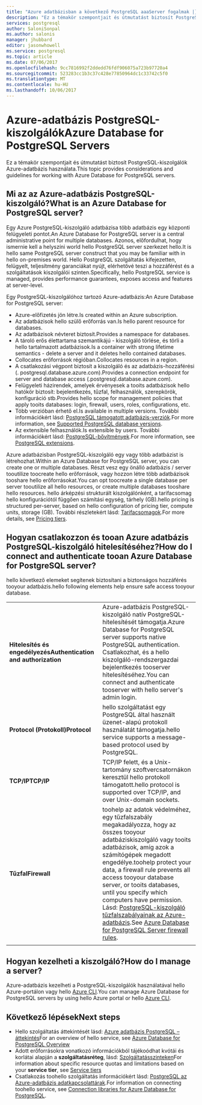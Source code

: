 ```yaml
---
title: "Azure adatbázisban a következő PostgreSQL aaaServer fogalmak |} Microsoft Docs"
description: "Ez a témakör szempontjait és útmutatást biztosít PostgreSQL-kiszolgálók Azure-adatbázis használata."
services: postgresql
author: SaloniSonpal
ms.author: salonis
manager: jhubbard
editor: jasonwhowell
ms.service: postgresql
ms.topic: article
ms.date: 07/06/2017
ms.openlocfilehash: 9cc7816992f2ddedd76fdf906075a723b97720a4
ms.sourcegitcommit: 523283cc1b3c37c428e77850964dc1c33742c5f0
ms.translationtype: MT
ms.contentlocale: hu-HU
ms.lasthandoff: 10/06/2017
---
```

# <a name="azure-database-for-postgresql-servers"></a><span data-ttu-id="e52f1-103">Azure-adatbázis PostgreSQL-kiszolgálók</span><span class="sxs-lookup"><span data-stu-id="e52f1-103">Azure Database for PostgreSQL Servers</span></span>
<span data-ttu-id="e52f1-104">Ez a témakör szempontjait és útmutatást biztosít PostgreSQL-kiszolgálók Azure-adatbázis használata.</span><span class="sxs-lookup"><span data-stu-id="e52f1-104">This topic provides considerations and guidelines for working with Azure Database for PostgreSQL servers.</span></span>

## <a name="what-is-an-azure-database-for-postgresql-server"></a><span data-ttu-id="e52f1-105">Mi az az Azure-adatbázis PostgreSQL-kiszolgáló?</span><span class="sxs-lookup"><span data-stu-id="e52f1-105">What is an Azure Database for PostgreSQL server?</span></span>
<span data-ttu-id="e52f1-106">Egy Azure PostgreSQL-kiszolgáló adatbázisa több adatbázis egy központi felügyeleti pontot.</span><span class="sxs-lookup"><span data-stu-id="e52f1-106">An Azure Database for PostgreSQL server is a central administrative point for multiple databases.</span></span> <span data-ttu-id="e52f1-107">Azonos, előfordulhat, hogy ismernie kell a helyszíni world hello PostgreSQL server szerkezet hello.</span><span class="sxs-lookup"><span data-stu-id="e52f1-107">It is hello same PostgreSQL server construct that you may be familiar with in hello on-premises world.</span></span> <span data-ttu-id="e52f1-108">Hello PostgreSQL szolgáltatás kifejezetten, felügyelt, teljesítmény garanciákat nyújt, elérhetővé teszi a hozzáférést és a szolgáltatások kiszolgálói szinten.</span><span class="sxs-lookup"><span data-stu-id="e52f1-108">Specifically, hello PostgreSQL service is managed, provides performance guarantees, exposes access and features at server-level.</span></span>

<span data-ttu-id="e52f1-109">Egy PostgreSQL-kiszolgálóhoz tartozó Azure-adatbázis:</span><span class="sxs-lookup"><span data-stu-id="e52f1-109">An Azure Database for PostgreSQL server:</span></span>

- <span data-ttu-id="e52f1-110">Azure-előfizetés jön létre.</span><span class="sxs-lookup"><span data-stu-id="e52f1-110">Is created within an Azure subscription.</span></span>
- <span data-ttu-id="e52f1-111">Az adatbázisok hello szülő erőforrás van.</span><span class="sxs-lookup"><span data-stu-id="e52f1-111">Is hello parent resource for databases.</span></span>
- <span data-ttu-id="e52f1-112">Az adatbázisok névteret biztosít.</span><span class="sxs-lookup"><span data-stu-id="e52f1-112">Provides a namespace for databases.</span></span>
- <span data-ttu-id="e52f1-113">A tároló erős élettartama szemantikájú - kiszolgáló törlése, és törli a hello tartalmazott adatbázisok.</span><span class="sxs-lookup"><span data-stu-id="e52f1-113">Is a container with strong lifetime semantics - delete a server and it deletes hello contained databases.</span></span>
- <span data-ttu-id="e52f1-114">Collocates erőforrások régióban.</span><span class="sxs-lookup"><span data-stu-id="e52f1-114">Collocates resources in a region.</span></span>
- <span data-ttu-id="e52f1-115">A csatlakozási végpont biztosít a kiszolgáló és az adatbázis-hozzáférési (. postgresql.database.azure.com).</span><span class="sxs-lookup"><span data-stu-id="e52f1-115">Provides a connection endpoint for server and database access (.postgresql.database.azure.com).</span></span>
- <span data-ttu-id="e52f1-116">Felügyeleti házirendek, amelyek érvényesek a tooits adatbázisok hello hatókör biztosít: bejelentkezés, tűzfal, felhasználók, szerepkörök, konfiguráció stb.</span><span class="sxs-lookup"><span data-stu-id="e52f1-116">Provides hello scope for management policies that apply tooits databases: login, firewall, users, roles, configurations, etc.</span></span>
- <span data-ttu-id="e52f1-117">Több verzióban érhető el.</span><span class="sxs-lookup"><span data-stu-id="e52f1-117">Is available in multiple versions.</span></span> <span data-ttu-id="e52f1-118">További információkért lásd: [PostgreSQL támogatott adatbázis-verziók](concepts-supported-versions.md).</span><span class="sxs-lookup"><span data-stu-id="e52f1-118">For more information, see [Supported PostgreSQL database versions](concepts-supported-versions.md).</span></span>
- <span data-ttu-id="e52f1-119">Az extensible felhasználók.</span><span class="sxs-lookup"><span data-stu-id="e52f1-119">Is extensible by users.</span></span> <span data-ttu-id="e52f1-120">További információkért lásd: [PostgreSQL-bővítmények](concepts-extensions.md).</span><span class="sxs-lookup"><span data-stu-id="e52f1-120">For more information, see [PostgreSQL extensions](concepts-extensions.md).</span></span>

<span data-ttu-id="e52f1-121">Azure adatbázisban PostgreSQL-kiszolgáló egy vagy több adatbázist is létrehozhat.</span><span class="sxs-lookup"><span data-stu-id="e52f1-121">Within an Azure Database for PostgreSQL server, you can create one or multiple databases.</span></span> <span data-ttu-id="e52f1-122">Részt vesz egy önálló adatbázis / server tooutilize toocreate hello erőforrások, vagy hozzon létre több adatbázisok tooshare hello erőforrásokat.</span><span class="sxs-lookup"><span data-stu-id="e52f1-122">You can opt toocreate a single database per server tooutilize all hello resources, or create multiple databases tooshare hello resources.</span></span> <span data-ttu-id="e52f1-123">hello árképzési strukturált kiszolgálónként, a tarifacsomag hello konfigurációtól függően számítási egység, tárhely (GB).</span><span class="sxs-lookup"><span data-stu-id="e52f1-123">hello pricing is structured per-server, based on hello configuration of pricing tier, compute units, storage (GB).</span></span> <span data-ttu-id="e52f1-124">További részletekért lásd: [Tarifacsomagok](./concepts-service-tiers.md).</span><span class="sxs-lookup"><span data-stu-id="e52f1-124">For more details, see [Pricing tiers](./concepts-service-tiers.md).</span></span>

## <a name="how-do-i-connect-and-authenticate-tooan-azure-database-for-postgresql-server"></a><span data-ttu-id="e52f1-125">Hogyan csatlakozzon és tooan Azure adatbázis PostgreSQL-kiszolgáló hitelesítéséhez?</span><span class="sxs-lookup"><span data-stu-id="e52f1-125">How do I connect and authenticate tooan Azure Database for PostgreSQL server?</span></span>
<span data-ttu-id="e52f1-126">hello következő elemeket segítenek biztosítani a biztonságos hozzáférés tooyour adatbázis.</span><span class="sxs-lookup"><span data-stu-id="e52f1-126">hello following elements help ensure safe access tooyour database.</span></span>

|||
| :-- | :-- |
| <span data-ttu-id="e52f1-127">**Hitelesítés és engedélyezés**</span><span class="sxs-lookup"><span data-stu-id="e52f1-127">**Authentication and authorization**</span></span> | <span data-ttu-id="e52f1-128">Azure-adatbázis PostgreSQL-kiszolgáló natív PostgreSQL-hitelesítését támogatja.</span><span class="sxs-lookup"><span data-stu-id="e52f1-128">Azure Database for PostgreSQL server supports native PostgreSQL authentication.</span></span> <span data-ttu-id="e52f1-129">Csatlakozhat, és a hello kiszolgáló-rendszergazdai bejelentkezés tooserver hitelesítéséhez.</span><span class="sxs-lookup"><span data-stu-id="e52f1-129">You can connect and authenticate tooserver with hello server's admin login.</span></span> |
| <span data-ttu-id="e52f1-130">**Protocol (Protokoll)**</span><span class="sxs-lookup"><span data-stu-id="e52f1-130">**Protocol**</span></span> | <span data-ttu-id="e52f1-131">hello szolgáltatást egy PostgreSQL által használt üzenet-alapú protokoll használatát támogatja.</span><span class="sxs-lookup"><span data-stu-id="e52f1-131">hello service supports a message-based protocol used by PostgreSQL.</span></span> |
| <span data-ttu-id="e52f1-132">**TCP/IP**</span><span class="sxs-lookup"><span data-stu-id="e52f1-132">**TCP/IP**</span></span> | <span data-ttu-id="e52f1-133">TCP/IP felett, és a Unix-tartomány szoftvercsatornákon keresztül hello protokoll támogatott.</span><span class="sxs-lookup"><span data-stu-id="e52f1-133">hello protocol is supported over TCP/IP, and over Unix-domain sockets.</span></span> |
| <span data-ttu-id="e52f1-134">**Tűzfal**</span><span class="sxs-lookup"><span data-stu-id="e52f1-134">**Firewall**</span></span> | <span data-ttu-id="e52f1-135">toohelp az adatok védelméhez, egy tűzfalszabály megakadályozza, hogy az összes tooyour adatbáziskiszolgáló vagy tooits adatbázisok, amíg azok a számítógépek megadott engedélye.</span><span class="sxs-lookup"><span data-stu-id="e52f1-135">toohelp protect your data, a firewall rule prevents all access tooyour database server, or tooits databases, until you specify which computers have permission.</span></span> <span data-ttu-id="e52f1-136">Lásd: [PostgreSQL-kiszolgáló tűzfalszabályainak az Azure-adatbázis](concepts-firewall-rules.md).</span><span class="sxs-lookup"><span data-stu-id="e52f1-136">See [Azure Database for PostgreSQL Server firewall rules](concepts-firewall-rules.md).</span></span> |
|||

## <a name="how-do-i-manage-a-server"></a><span data-ttu-id="e52f1-137">Hogyan kezelheti a kiszolgáló?</span><span class="sxs-lookup"><span data-stu-id="e52f1-137">How do I manage a server?</span></span>
<span data-ttu-id="e52f1-138">Azure-adatbázis kezelheti a PostgreSQL-kiszolgálók használatával hello Azure-portálon vagy hello [Azure CLI](/cli/azure/postgres).</span><span class="sxs-lookup"><span data-stu-id="e52f1-138">You can manage Azure Database for PostgreSQL servers by using hello Azure portal or hello [Azure CLI](/cli/azure/postgres).</span></span>

## <a name="next-steps"></a><span data-ttu-id="e52f1-139">Következő lépések</span><span class="sxs-lookup"><span data-stu-id="e52f1-139">Next steps</span></span>
- <span data-ttu-id="e52f1-140">Hello szolgáltatás áttekintését lásd: [Azure adatbázis PostgreSQL – áttekintés](overview.md)</span><span class="sxs-lookup"><span data-stu-id="e52f1-140">For an overview of hello service, see [Azure Database for PostgreSQL Overview](overview.md)</span></span>
- <span data-ttu-id="e52f1-141">Adott erőforrásokra vonatkozó információkból tájékoódhat kvótái és korlátai alapján a **szolgáltatásréteg**, lásd: [Szolgáltatásszinteken](concepts-service-tiers.md)</span><span class="sxs-lookup"><span data-stu-id="e52f1-141">For information about specific resource quotas and limitations based on your **service tier**, see [Service tiers](concepts-service-tiers.md)</span></span>
- <span data-ttu-id="e52f1-142">Csatlakozás toohello szolgáltatás információkért lásd: [PostgreSQL az Azure-adatbázis adatkapcsolattárak](concepts-connection-libraries.md).</span><span class="sxs-lookup"><span data-stu-id="e52f1-142">For information on connecting toohello service, see [Connection libraries for Azure Database for PostgreSQL](concepts-connection-libraries.md).</span></span>
